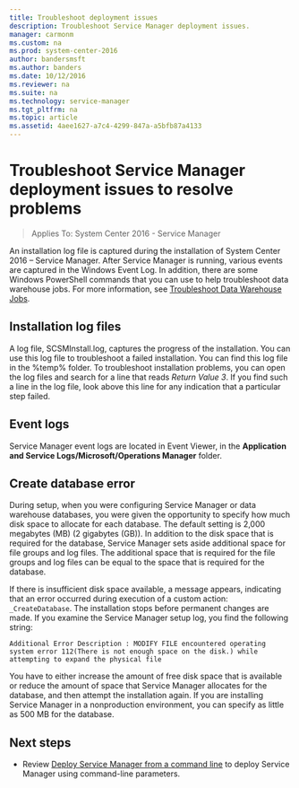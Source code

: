 ```yaml
---
title: Troubleshoot deployment issues
description: Troubleshoot Service Manager deployment issues.
manager: carmonm
ms.custom: na
ms.prod: system-center-2016
author: bandersmsft
ms.author: banders
ms.date: 10/12/2016
ms.reviewer: na
ms.suite: na
ms.technology: service-manager
ms.tgt_pltfrm: na
ms.topic: article
ms.assetid: 4aee1627-a7c4-4299-847a-a5bfb87a4133
---
```


# Troubleshoot Service Manager deployment issues to resolve problems

>Applies To: System Center 2016 - Service Manager

An installation log file is captured during the installation of System Center 2016 – Service Manager. After Service Manager is running, various events are captured in the Windows Event Log. In addition, there are some Windows PowerShell commands that you can use to help troubleshoot data warehouse jobs. For more information, see [Troubleshoot Data Warehouse Jobs](../sm/manage/admin-troubleshooting-a-data-warehouse-job.md).



## Installation log files

A log file, SCSMInstall.log, captures the progress of the installation. You can use this log file to troubleshoot a failed installation. You can find this log file in the %temp% folder. To troubleshoot installation problems, you can open the log files and search for a line that reads *Return Value 3*. If you find such a line in the log file, look above this line for any indication that a particular step failed.

## Event logs

Service Manager event logs are located in Event Viewer, in the **Application and Service Logs/Microsoft/Operations Manager** folder.

## Create database error

During setup, when you were configuring Service Manager or data warehouse databases, you were given the opportunity to specify how much disk space to allocate for each database. The default setting is 2,000 megabytes (MB) (2 gigabytes (GB)). In addition to the disk space that is required for the database, Service Manager sets aside additional space for file groups and log files. The additional space that is required for the file groups and log files can be equal to the space that is required for the database.

If there is insufficient disk space available, a message appears, indicating that an error occurred during execution of a custom action: `_CreateDatabase`. The installation stops before permanent changes are made. If you examine the Service Manager setup log, you find the following string:

```
Additional Error Description : MODIFY FILE encountered operating system error 112(There is not enough space on the disk.) while attempting to expand the physical file
```

You have to either increase the amount of free disk space that is available or reduce the amount of space that Service Manager allocates for the database, and then attempt the installation again. If you are installing Service Manager in a nonproduction environment, you can specify as little as 500 MB for the database.

## Next steps

- Review [Deploy Service Manager from a command line](../sm/deploy/deploy-deploying-service-manager-from-a-command-line.md) to deploy Service Manager using command-line parameters.
